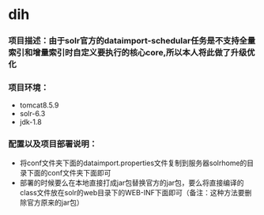 # dih
### 项目描述：由于solr官方的dataimport-schedular任务是不支持全量索引和增量索引时自定义要执行的核心core,所以本人将此做了升级优化
### 项目环境：
* tomcat8.5.9
* solr-6.3
* jdk-1.8
### 配置以及项目部署说明：
- 将conf文件夹下面的dataimport.properties文件复制到服务器solrhome的目录下面的conf文件夹下面即可
- 部署的时候要么在本地直接打成jar包替换官方的jar包，要么将直接编译的class文件放在solr的web目录下的WEB-INF下面即可（备注：这种方法要删除官方原来的jar包）
